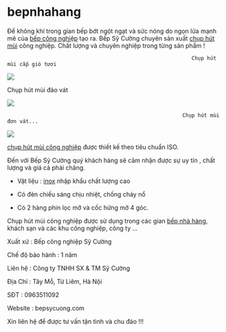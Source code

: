 # bepnhahang
Để không khí trong gian bếp bớt ngột ngạt và sức nóng do ngọn lửa mạnh mẽ của [bếp công nghiệp](http://www.bepsycuong.com/san-pham/1-B%E1%BA%BFp-C%C3%B4ng-nghi%E1%BB%87p.html) tạo ra.
Bếp Sỹ Cường chuyên sản xuất [chụp hút mùi](http://www.bepsycuong.com/san-pham/10-Ch%E1%BB%A5p-h%C3%BAt-m%C3%B9i-b%E1%BA%BFp-c%C3%B4ng-nghi%E1%BB%87p.html) công nghiệp. Chất lượng và chuyên nghiệp trong từng sản phẩm !




                                                                Chụp hút mùi cấp gió tươi


![](https://4.bp.blogspot.com/-XHZvsqvzdug/Wm5-S3iW8CI/AAAAAAAAAWA/WzpbX2sgP7UCdC480x6lRX8Ymce1i6q5ACLcBGAs/s320/h%25C3%25BAt%2Bm%25C3%25B9i%2B%25C4%2591%25C6%25A1n%2Bvu%25C3%25B4ng.jpg)








Chụp hút mùi đảo vát 

![](https://3.bp.blogspot.com/-aeYa0uovp3o/Wm5-USqWwbI/AAAAAAAAAWQ/0frCJ1Mp_HoCNLu8aWiR7ytpp0pPS2k_ACLcBGAs/s320/h%25C3%25BAt%2Bm%25C3%25B9i%2B%25C4%2591%25E1%25BA%25A3o%2Bv%25C3%25A1t.jpg)





                                                             Chụp hút mùi đơn vát...
![](https://3.bp.blogspot.com/-y4wxP5Ywg1c/Wm5-TN8jdaI/AAAAAAAAAWI/9-wSQch8WG0FhFYuQktAZHOOt2Ep0aNEgCEwYBhgL/s320/h%25C3%25BAt%2Bm%25C3%25B9i%2B%25C4%2591%25C6%25A1n%2Bv%25C3%25A1t.jpg)




[chụp hút mùi công nghiệp](http://www.bepsycuong.com/chi-tiet-san-pham/24-chup-hut-mui-dao-vat.html) được thiết kế theo tiêu chuẩn ISO.

Đến với Bếp Sỹ Cường quý khách hàng sẽ cảm nhận được sự uy tín , chất lượng và giá cả phải chăng.

- Vật liệu       : [inox](http://www.bepsycuong.com/san-pham/20-Thi%E1%BA%BFt-b%E1%BB%8B-Inox-c%C3%B4ng-nghi%E1%BB%87p.html) nhập khẩu chất lượng cao

- Có đèn chiếu sáng chịu nhiệt, chống cháy nổ

- Có 2 hàng phin lọc mỡ và cốc hứng mỡ 4 góc.

Chụp hút mùi công nghiệp được sử dụng trong các gian [bếp nhà hàng](http://www.bepsycuong.com/san-pham/12-Thi%E1%BA%BFt-b%E1%BB%8B-B%E1%BA%BFp-nh%C3%A0-h%C3%A0ng.html), khách sạn và các khu công nghiệp, công ty ...

Xuất xứ                : Bếp công nghiệp Sỹ Cường

Chế độ bảo hành  : 1 năm

Liên hệ                 : Công ty TNHH SX & TM Sỹ Cường

Địa Chỉ                : Tây Mỗ, Từ Liêm, Hà Nội

SĐT : 0963511092

Website : bepsycuong.com

Xin liên hệ để được tư vấn tận tình và chu đáo !!!



